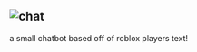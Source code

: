 ![chat](https://user-images.githubusercontent.com/67112172/221589454-a2180a35-d925-4f35-9ad7-74595fbb7156.jpg)
---

a small chatbot based off of roblox players text!
